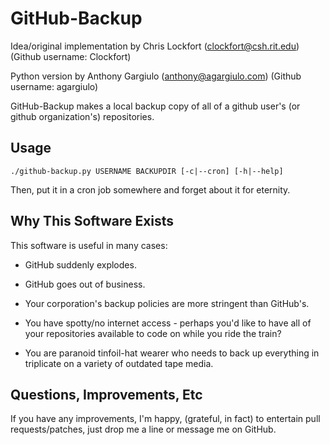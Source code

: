 GitHub-Backup
=============

Idea/original implementation by Chris Lockfort (clockfort@csh.rit.edu) (Github username: Clockfort)

Python version by Anthony Gargiulo (anthony@agargiulo.com) (Github username: agargiulo)

GitHub-Backup makes a local backup copy of all of a github user's  (or github organization's) repositories. 

Usage
-----
    ./github-backup.py USERNAME BACKUPDIR [-c|--cron] [-h|--help]

Then, put it in a cron job somewhere and forget about it for eternity.

Why This Software Exists
-------------------------
This software is useful in many cases:

  - GitHub suddenly explodes.

  - GitHub goes out of business.

  - Your corporation's backup policies are more stringent than GitHub's.

  - You have spotty/no internet access - perhaps you'd like to have all of your repositories available to code on while you ride the train?

  - You are paranoid tinfoil-hat wearer who needs to back up everything in triplicate on a variety of outdated tape media.


Questions, Improvements, Etc
-----------------------------

If you have any improvements, I'm happy, (grateful, in fact) to entertain pull requests/patches, just drop me a line or message me on GitHub.
